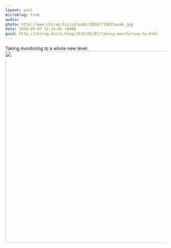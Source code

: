 ```yaml
---
layout: post
microblog: true
audio: 
photo: http://www.chirag.biz/uploads/2018/719825aaa6.jpg
date: 2018-05-07 11:24:02 +0400
guid: http://chirag.micro.blog/2018/05/07/taking-monitoring-to.html
---
```

Taking monitoring to a whole new level.
<img src="http://www.chirag.biz/uploads/2018/719825aaa6.jpg" width="600" height="600" />
